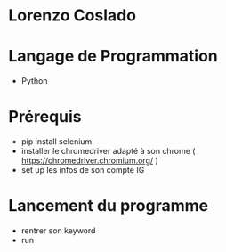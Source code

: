 # Lorenzo Coslado

# Langage de Programmation

- Python

# Prérequis 

- pip install selenium
- installer le chromedriver adapté à son chrome ( https://chromedriver.chromium.org/ )
- set up les infos de son compte IG

# Lancement du programme 

- rentrer son keyword
- run 
